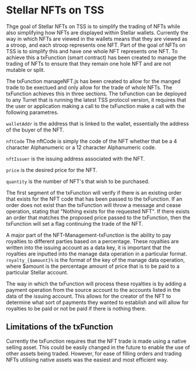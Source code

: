 # Stellar NFTs on TSS

Thge goal of Stellar NFTs on TSS is to simplify the trading of NFTs while also simplifying how NFTs are displayed within Stellar wallets. Currently the way in which NFTs are viewed in the wallets means that they are viewed as a stroop, and each stroop represents one NFT. Part of the goal of NFTs on TSS is to simplify this and have one whole NFT represents one NFT. To achieve this a txFunction (smart contract) has been created to manage the trading of NFTs to ensure that they remain one hole NFT and are not mutable or split.

The txFunction manageNFT.js has been created to allow for the manged trade to be exectued and only allow for the trade of whole NFTs. The txFunction achieves this  in three sections. The txFunction can be deployed to any Turret that is running the latest TSS protocol version, it requires that the user or application making a call to the txFunction make a call with the following parametres. 

`walletAddr` is the address that is linked to the wallet, essentially the address of the buyer of the NFT.  

`nftCode` The nftCode is simply the code of the NFT whether that be a 4 character Alphanumeric or a 12 character Alphanumeric code. 

`nftIssuer` is the issuing address associated with the NFT.

`price` is the desired price for the NFT.

`quantity` is the number of NFT's that wish to be purchased.

The first segment of the txFunction will verify if there is an existing order that exists for the NFT code that has been passed to the txFunction. If an order does not exist than the txFunction will throw a message and cease operation, stating that "Nothing exists for the requested NFT". If there exists an order that matches the proposed price passed to the txFunction, then the txFunction will set a flag continuing the trade of the NFT.

A major part of the NFT-Management-txFunction is the ability to pay royalties to different parties based on a percentage. These royalties are written into the issuing account as a data key, it is important that the royalties are inputted into the manage data operation in a particular format. `royalty_{$amount}%` is the format of the key of the manage data operation, where $amount is the percentage amount of price that is to be paid to a particular Stellar account.

The way in which the txFunction will process these royalties is by adding a payment operation from the source account to the accounts listed in the data of the issuing account. This allows for the creator of the NFT to determine what sort of payments they wanted to establish and will allow for royalties to be paid or not be paid if there is nothing there. 


## Limitations of the txFunction

Currently the txFunction requires that the NFT trade is made using a native selling asset. This could be easily changed in the future to enable the use of other assets being traded. However, for ease of filling orders and trading NFTs utilising native assets was the easiest and most efficient way. 


